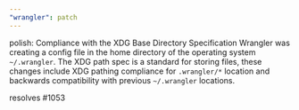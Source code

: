 ```yaml
---
"wrangler": patch
---
```


polish: Compliance with the XDG Base Directory Specification
Wrangler was creating a config file in the home directory of the operating system `~/.wrangler`. The XDG path spec is a
standard for storing files, these changes include XDG pathing compliance for `.wrangler/*` location and backwards compatibility with previous
`~/.wrangler` locations.

resolves #1053
